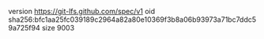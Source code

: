 version https://git-lfs.github.com/spec/v1
oid sha256:bfc1aa25fc039189c2964a82a80e10369f3b8a06b93973a71bc7ddc59a725f94
size 9003
